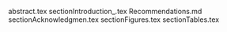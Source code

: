 abstract.tex
sectionIntroduction_.tex
Recommendations.md
sectionAcknowledgmen.tex
sectionFigures.tex
sectionTables.tex
